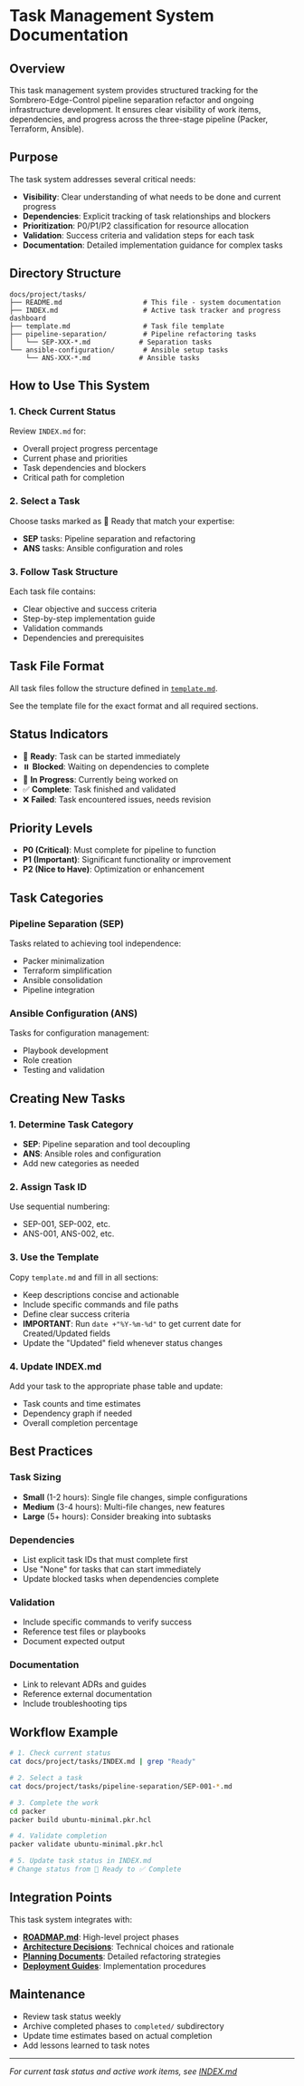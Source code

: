 # Task Management System Documentation

## Overview

This task management system provides structured tracking for the Sombrero-Edge-Control pipeline separation refactor and ongoing infrastructure development. It ensures clear visibility of work items, dependencies, and progress across the three-stage pipeline (Packer, Terraform, Ansible).

## Purpose

The task system addresses several critical needs:

- **Visibility**: Clear understanding of what needs to be done and current progress
- **Dependencies**: Explicit tracking of task relationships and blockers
- **Prioritization**: P0/P1/P2 classification for resource allocation
- **Validation**: Success criteria and validation steps for each task
- **Documentation**: Detailed implementation guidance for complex tasks

## Directory Structure

```text
docs/project/tasks/
├── README.md                    # This file - system documentation
├── INDEX.md                     # Active task tracker and progress dashboard
├── template.md                  # Task file template
├── pipeline-separation/         # Pipeline refactoring tasks
│   └── SEP-XXX-*.md            # Separation tasks
└── ansible-configuration/       # Ansible setup tasks
    └── ANS-XXX-*.md            # Ansible tasks
```

## How to Use This System

### 1. Check Current Status

Review `INDEX.md` for:

- Overall project progress percentage
- Current phase and priorities
- Task dependencies and blockers
- Critical path for completion

### 2. Select a Task

Choose tasks marked as 🔄 Ready that match your expertise:

- **SEP** tasks: Pipeline separation and refactoring
- **ANS** tasks: Ansible configuration and roles

### 3. Follow Task Structure

Each task file contains:

- Clear objective and success criteria
- Step-by-step implementation guide
- Validation commands
- Dependencies and prerequisites

## Task File Format

All task files follow the structure defined in [`template.md`](template.md).

See the template file for the exact format and all required sections.

## Status Indicators

- 🔄 **Ready**: Task can be started immediately
- ⏸️ **Blocked**: Waiting on dependencies to complete
- 🚧 **In Progress**: Currently being worked on
- ✅ **Complete**: Task finished and validated
- ❌ **Failed**: Task encountered issues, needs revision

## Priority Levels

- **P0 (Critical)**: Must complete for pipeline to function
- **P1 (Important)**: Significant functionality or improvement
- **P2 (Nice to Have)**: Optimization or enhancement

## Task Categories

### Pipeline Separation (SEP)

Tasks related to achieving tool independence:

- Packer minimalization
- Terraform simplification
- Ansible consolidation
- Pipeline integration

### Ansible Configuration (ANS)

Tasks for configuration management:

- Playbook development
- Role creation
- Testing and validation

## Creating New Tasks

### 1. Determine Task Category

- **SEP**: Pipeline separation and tool decoupling
- **ANS**: Ansible roles and configuration
- Add new categories as needed

### 2. Assign Task ID

Use sequential numbering:

- SEP-001, SEP-002, etc.
- ANS-001, ANS-002, etc.

### 3. Use the Template

Copy `template.md` and fill in all sections:

- Keep descriptions concise and actionable
- Include specific commands and file paths
- Define clear success criteria
- **IMPORTANT**: Run `date +"%Y-%m-%d"` to get current date for Created/Updated fields
- Update the "Updated" field whenever status changes

### 4. Update INDEX.md

Add your task to the appropriate phase table and update:

- Task counts and time estimates
- Dependency graph if needed
- Overall completion percentage

## Best Practices

### Task Sizing

- **Small** (1-2 hours): Single file changes, simple configurations
- **Medium** (3-4 hours): Multi-file changes, new features
- **Large** (5+ hours): Consider breaking into subtasks

### Dependencies

- List explicit task IDs that must complete first
- Use "None" for tasks that can start immediately
- Update blocked tasks when dependencies complete

### Validation

- Include specific commands to verify success
- Reference test files or playbooks
- Document expected output

### Documentation

- Link to relevant ADRs and guides
- Reference external documentation
- Include troubleshooting tips

## Workflow Example

```bash
# 1. Check current status
cat docs/project/tasks/INDEX.md | grep "Ready"

# 2. Select a task
cat docs/project/tasks/pipeline-separation/SEP-001-*.md

# 3. Complete the work
cd packer
packer build ubuntu-minimal.pkr.hcl

# 4. Validate completion
packer validate ubuntu-minimal.pkr.hcl

# 5. Update task status in INDEX.md
# Change status from 🔄 Ready to ✅ Complete
```

## Integration Points

This task system integrates with:

- **[ROADMAP.md](../../ROADMAP.md)**: High-level project phases
- **[Architecture Decisions](../../decisions/)**: Technical choices and rationale
- **[Planning Documents](../../planning/)**: Detailed refactoring strategies
- **[Deployment Guides](../../deployment/)**: Implementation procedures

## Maintenance

- Review task status weekly
- Archive completed phases to `completed/` subdirectory
- Update time estimates based on actual completion
- Add lessons learned to task notes

---

_For current task status and active work items, see [INDEX.md](INDEX.md)_
